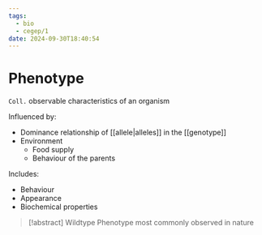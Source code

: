 ```yaml
---
tags:
  - bio
  - cegep/1
date: 2024-09-30T18:40:54
---
```


# Phenotype

`Coll.` observable characteristics of an organism

Influenced by:

- Dominance relationship of [[allele|alleles]] in the [[genotype]]
- Environment
	- Food supply
	- Behaviour of the parents

Includes:

- Behaviour
- Appearance
- Biochemical properties

> [!abstract] Wildtype
> Phenotype most commonly observed in nature